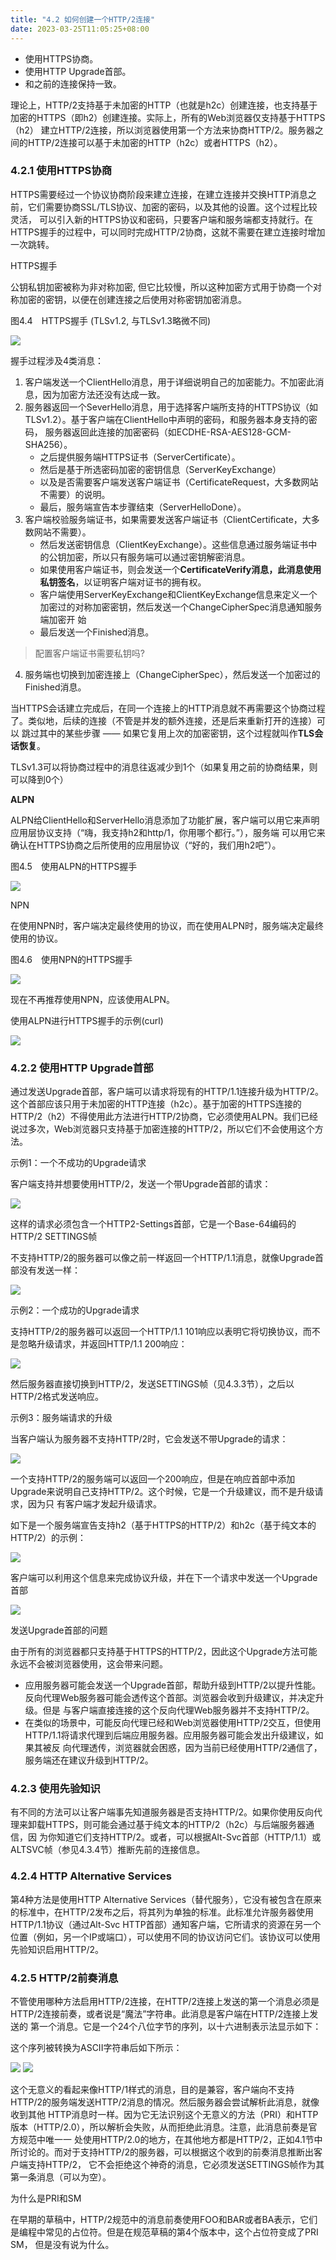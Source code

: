 ```yaml
---
title: "4.2 如何创建一个HTTP/2连接"
date: 2023-03-25T11:05:25+08:00
---
```


- 使用HTTPS协商。
- 使用HTTP Upgrade首部。
- 和之前的连接保持一致。

理论上，HTTP/2支持基于未加密的HTTP（也就是h2c）创建连接，也支持基于加密的HTTPS（即h2）创建连接。实际上，所有的Web浏览器仅支持基于HTTPS（h2）
建立HTTP/2连接，所以浏览器使用第一个方法来协商HTTP/2。服务器之间的HTTP/2连接可以基于未加密的HTTP（h2c）或者HTTPS（h2）。

### 4.2.1 使用HTTPS协商

HTTPS需要经过一个协议协商阶段来建立连接，在建立连接并交换HTTP消息之前，它们需要协商SSL/TLS协议、加密的密码，以及其他的设置。这个过程比较灵活，
可以引入新的HTTPS协议和密码，只要客户端和服务端都支持就行。在HTTPS握手的过程中，可以同时完成HTTP/2协商，这就不需要在建立连接时增加一次跳转。

HTTPS握手

公钥私钥加密被称为非对称加密, 但它比较慢，所以这种加密方式用于协商一个对称加密的密钥，以便在创建连接之后使用对称密钥加密消息。

图4.4　HTTPS握手 (TLSv1.2, 与TLSv1.3略微不同)

![](https://res.weread.qq.com/wrepub/epub_32517945_82)

握手过程涉及4类消息：

1. 客户端发送一个ClientHello消息，用于详细说明自己的加密能力。不加密此消息，因为加密方法还没有达成一致。
2. 服务器返回一个SeverHello消息，用于选择客户端所支持的HTTPS协议（如TLSv1.2）。基于客户端在ClientHello中声明的密码，和服务器本身支持的密码，
   服务器返回此连接的加密密码（如ECDHE-RSA-AES128-GCM-SHA256）。
    - 之后提供服务端HTTPS证书（ServerCertificate）。
    - 然后是基于所选密码加密的密钥信息（ServerKeyExchange）
    - 以及是否需要客户端发送客户端证书（CertificateRequest，大多数网站不需要）的说明。
    - 最后，服务端宣告本步骤结束（ServerHelloDone）。
3. 客户端校验服务端证书，如果需要发送客户端证书（ClientCertificate，大多数网站不需要）。
    - 然后发送密钥信息（ClientKeyExchange）。这些信息通过服务端证书中的公钥加密，所以只有服务端可以通过密钥解密消息。
    - 如果使用客户端证书，则会发送一个**CertificateVerify消息，此消息使用私钥签名**，以证明客户端对证书的拥有权。
    - 客户端使用ServerKeyExchange和ClientKeyExchange信息来定义一个加密过的对称加密密钥，然后发送一个ChangeCipherSpec消息通知服务端加密开
      始
    - 最后发送一个Finished消息。

> 配置客户端证书需要私钥吗?

4. 服务端也切换到加密连接上（ChangeCipherSpec），然后发送一个加密过的Finished消息。

当HTTPS会话建立完成后，在同一个连接上的HTTP消息就不再需要这个协商过程了。类似地，后续的连接（不管是并发的额外连接，还是后来重新打开的连接）可以
跳过其中的某些步骤 —— 如果它复用上次的加密密钥，这个过程就叫作**TLS会话恢复**。

TLSv1.3可以将协商过程中的消息往返减少到1个（如果复用之前的协商结果，则可以降到0个）

**ALPN**

ALPN给ClientHello和ServerHello消息添加了功能扩展，客户端可以用它来声明应用层协议支持（“嗨，我支持h2和http/1，你用哪个都行。”），服务端
可以用它来确认在HTTPS协商之后所使用的应用层协议（“好的，我们用h2吧”）。

图4.5　使用ALPN的HTTPS握手

![](https://res.weread.qq.com/wrepub/epub_32517945_83)

NPN

在使用NPN时，客户端决定最终使用的协议，而在使用ALPN时，服务端决定最终使用的协议。

图4.6　使用NPN的HTTPS握手

![](https://res.weread.qq.com/wrepub/epub_32517945_84)

现在不再推荐使用NPN，应该使用ALPN。

使用ALPN进行HTTPS握手的示例(curl)

![](https://res.weread.qq.com/wrepub/epub_32517945_85)

### 4.2.2 使用HTTP Upgrade首部

通过发送Upgrade首部，客户端可以请求将现有的HTTP/1.1连接升级为HTTP/2。这个首部应该只用于未加密的HTTP连接（h2c）。基于加密的HTTPS连接的
HTTP/2（h2）不得使用此方法进行HTTP/2协商，它必须使用ALPN。我们已经说过多次，Web浏览器只支持基于加密连接的HTTP/2，所以它们不会使用这个方法。

示例1：一个不成功的Upgrade请求

客户端支持并想要使用HTTP/2，发送一个带Upgrade首部的请求：

![](https://res.weread.qq.com/wrepub/epub_32517945_87)

这样的请求必须包含一个HTTP2-Settings首部，它是一个Base-64编码的HTTP/2 SETTINGS帧

不支持HTTP/2的服务器可以像之前一样返回一个HTTP/1.1消息，就像Upgrade首部没有发送一样：

![](https://res.weread.qq.com/wrepub/epub_32517945_88)

示例2：一个成功的Upgrade请求

支持HTTP/2的服务器可以返回一个HTTP/1.1 101响应以表明它将切换协议，而不是忽略升级请求，并返回HTTP/1.1 200响应：

![](https://res.weread.qq.com/wrepub/epub_32517945_89)

然后服务器直接切换到HTTP/2，发送SETTINGS帧（见4.3.3节），之后以HTTP/2格式发送响应。

示例3：服务端请求的升级

当客户端认为服务器不支持HTTP/2时，它会发送不带Upgrade的请求：

![](https://res.weread.qq.com/wrepub/epub_32517945_90)

一个支持HTTP/2的服务端可以返回一个200响应，但是在响应首部中添加Upgrade来说明自己支持HTTP/2。这个时候，它是一个升级建议，而不是升级请求，因为只
有客户端才发起升级请求。

如下是一个服务端宣告支持h2（基于HTTPS的HTTP/2）和h2c（基于纯文本的HTTP/2）的示例：

![](https://res.weread.qq.com/wrepub/epub_32517945_91)

客户端可以利用这个信息来完成协议升级，并在下一个请求中发送一个Upgrade首部

![](https://res.weread.qq.com/wrepub/epub_32517945_92)

发送Upgrade首部的问题

由于所有的浏览器都只支持基于HTTPS的HTTP/2，因此这个Upgrade方法可能永远不会被浏览器使用，这会带来问题。

- 应用服务器可能会发送一个Upgrade首部，帮助升级到HTTP/2以提升性能。反向代理Web服务器可能会透传这个首部。浏览器会收到升级建议，并决定升级。但是
  与客户端直接连接的这个反向代理Web服务器并不支持HTTP/2。
- 在类似的场景中，可能反向代理已经和Web浏览器使用HTTP/2交互，但使用HTTP/1.1将请求代理到后端应用服务器。应用服务器可能会发出升级建议，如果其被反
  向代理透传，浏览器就会困惑，因为当前已经使用HTTP/2通信了，服务端还在建议升级到HTTP/2。

### 4.2.3 使用先验知识

有不同的方法可以让客户端事先知道服务器是否支持HTTP/2。如果你使用反向代理来卸载HTTPS，则可能会通过基于纯文本的HTTP/2（h2c）与后端服务器通信，因
为你知道它们支持HTTP/2。或者，可以根据Alt-Svc首部（HTTP/1.1）或ALTSVC帧（参见4.3.4节）推断先前的连接信息。

### 4.2.4 HTTP Alternative Services

第4种方法是使用HTTP Alternative Services（替代服务），它没有被包含在原来的标准中，在HTTP/2发布之后，将其列为单独的标准。此标准允许服务器使用
HTTP/1.1协议（通过Alt-Svc HTTP首部）通知客户端，它所请求的资源在另一个位置（例如，另一个IP或端口），可以使用不同的协议访问它们。该协议可以使用
先验知识启用HTTP/2。

### 4.2.5 HTTP/2前奏消息

不管使用哪种方法启用HTTP/2连接，在HTTP/2连接上发送的第一个消息必须是HTTP/2连接前奏，或者说是“魔法”字符串。此消息是客户端在HTTP/2连接上发送的
第一个消息。它是一个24个八位字节的序列，以十六进制表示法显示如下：

这个序列被转换为ASCII字符串后如下所示：

![](https://res.weread.qq.com/wrepub/epub_32517945_95)
![](https://res.weread.qq.com/wrepub/epub_32517945_96)

这个无意义的看起来像HTTP/1样式的消息，目的是兼容，客户端向不支持HTTP/2的服务端发送HTTP/2消息的情况。然后服务器会尝试解析此消息，就像收到其他
HTTP消息时一样。因为它无法识别这个无意义的方法（PRI）和HTTP版本（HTTP/2.0），所以解析会失败，从而拒绝此消息。注意，此消息前奏是官方规范中唯一一
处使用HTTP/2.0的地方，在其他地方都是HTTP/2，正如4.1节中所讨论的。而对于支持HTTP/2的服务器，可以根据这个收到的前奏消息推断出客户端支持HTTP/2，
它不会拒绝这个神奇的消息，它必须发送SETTINGS帧作为其第一条消息（可以为空）。

为什么是PRI和SM

在早期的草稿中，HTTP/2规范中的消息前奏使用FOO和BAR或者BA表示，它们是编程中常见的占位符。但是在规范草稿的第4个版本中，这个占位符变成了PRI SM，
但是没有说为什么。
